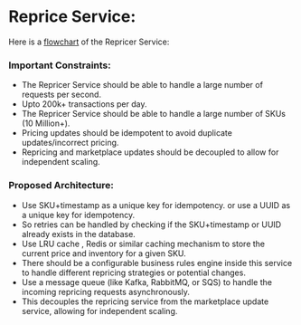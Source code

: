 # **Reprice Service**:
Here is a [flowchart](repricer.txt) of the Repricer Service:
### Important Constraints: 
- The Repricer Service should be able to handle a large number of requests per second.
- Upto 200k+ transactions per day.
- The Repricer Service should be able to handle a large number of SKUs (10 Million+).
- Pricing updates should be idempotent to avoid duplicate updates/incorrect pricing.
- Repricing and marketplace updates should be decoupled to allow for independent scaling.

### **Proposed Architecture**:
- Use SKU+timestamp as a unique key for idempotency. or use a UUID as a unique key for idempotency.
- So retries can be handled by checking if the SKU+timestamp or UUID already exists in the database.
- Use LRU cache , Redis or similar caching mechanism to store the current price and inventory for a given SKU.
- There should be a configurable business rules engine inside this service to handle different repricing strategies or potential changes.
- Use a message queue (like Kafka, RabbitMQ, or SQS) to handle the incoming repricing requests asynchronously.
- This decouples the repricing service from the marketplace update service, allowing for independent scaling.